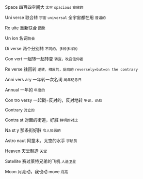 Space 四百四空间大 `太空`
`spacious`  `宽敞的`

Uni verse 联合转 `宇宙`
`universal` 全宇宙都在用 `普遍的`

Re uite 重新联合 `团聚`

Un ion 名词`协会`

Di verse 两个分别转 `不同的，多种多样的`

Con vert 一起转一起转变 `转变，改变信仰者`

Re verse 往回转 `逆转，相反的，反向的`
`reversely=but=on the contrary`

Anni vers ary 一年转一次名词 `周年纪念日`

Annual 一年的 `年度的`

Con tro versy 一起戳=反对的，反对地转 `争议，论战`

Contrary `对立的`

Contra st 对面的街道，好脏 `鲜明的对比`

Na st y 那条街好脏 `令人厌恶的`

Astro naut 阿童木，太空的水手 `宇航员`

Heaven 天堂制造 `天堂`

Satellite 赛过莱特兄弟的飞机 `人造卫星`

Moon 月亮动，我也动 move `月亮`








